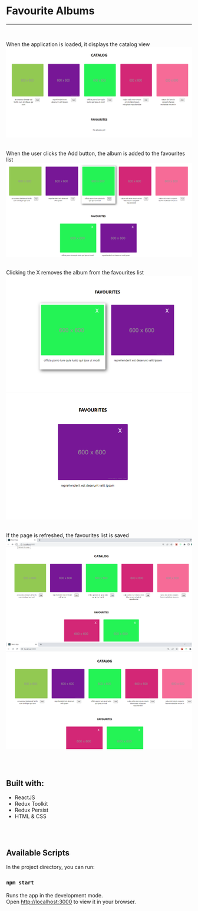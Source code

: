 # Favourite Albums
___
<br>

When the application is loaded, it displays the catalog view
<img src="./src/images/homeView.png">
<br>
<br>

When the user clicks the Add button, the album is added to the favourites list
<img src="./src/images/add.png">
<br>
<br>

Clicking the X removes the album from the favourites list
<img src="./src/images/del.png">
<img src="./src/images/deleted.png">
<br>
<br>

If the page is refreshed, the favourites list is saved
<img src="./src/images/beforeRefresh.png">
<img src="./src/images/afterRefresh.png">

<br>
<br>

## Built with:

* ReactJS
* Redux Toolkit
* Redux Persist
* HTML & CSS

<br>
<br>

## Available Scripts

In the project directory, you can run:

### `npm start`

Runs the app in the development mode.\
Open [http://localhost:3000](http://localhost:3000) to view it in your browser.
